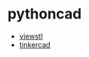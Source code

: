# pythoncad

* [viewstl]([http://example.com](https://www.viewstl.com/))
* [tinkercad](https://www.tinkercad.com/things/l1mNvxmSD0k-super-krunk-sango/edit)
